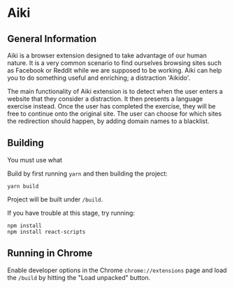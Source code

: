 # Aiki

## General Information
 
Aiki is a browser extension designed to take advantage of our human nature. 
It is a very common scenario to find ourselves browsing sites such as Facebook or Reddit while we are supposed to be working. 
Aiki can help you to do something useful and enriching; a distraction 'Aikido'. 

The main functionality of Aiki extension is to detect when the user enters a website that they consider a distraction. 
It then presents a language exercise instead. Once the user has completed the exercise, they will be free to continue onto the original site. 
The user can choose for which sites the redirection should happen, by adding domain names to a blacklist. 

## Building

You must use what 

Build by first running `yarn` and then building the project:

```shell
yarn build
```

Project will be built under `/build`.

If you have trouble at this stage, try running:

```shell
npm install
npm install react-scripts
```

## Running in Chrome

Enable developer options in the Chrome `chrome://extensions` page and load the `/build` by hitting the "Load unpacked" button.
